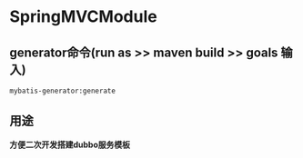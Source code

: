 # SpringMVCModule

## generator命令(run as >> maven build >> goals 输入)

`mybatis-generator:generate`

## 用途

**方便二次开发搭建dubbo服务模板**
